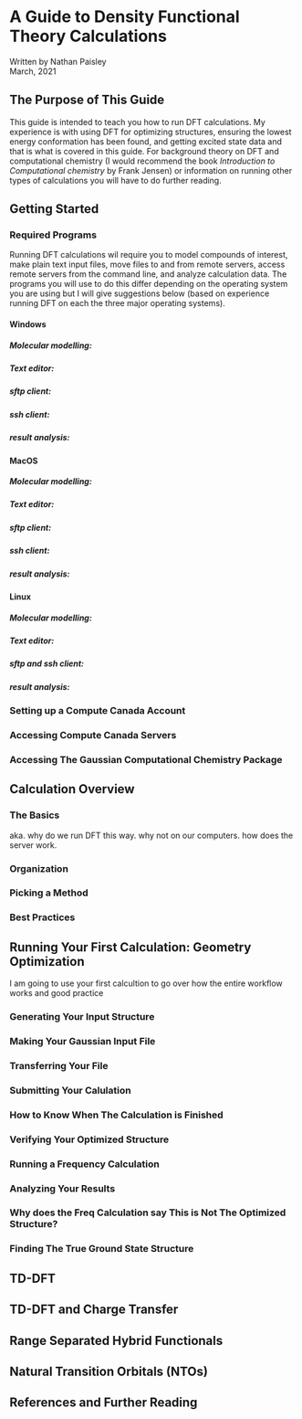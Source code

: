 # A Guide to Density Functional Theory Calculations  
Written by Nathan Paisley  
March, 2021  

## The Purpose of This Guide
This guide is intended to teach you how to run DFT calculations. My experience is with using DFT for optimizing structures, ensuring the lowest energy conformation has been found, and getting excited state data and that is what is covered in this guide. For background theory on DFT and computational chemistry (I would recommend the book *Introduction to Computational chemistry* by Frank Jensen) or information on running other types of calculations you will have to do further reading. 

## Getting Started
### Required Programs
Running DFT calculations wil require you to model compounds of interest, make plain text input files, move files to and from remote servers, access remote servers from the command line, and analyze calculation data. The programs you will use to do this differ depending on the operating system you are using but I will give suggestions below (based on experience running DFT on each the three major operating systems).  
#### Windows
##### Molecular modelling:  
##### Text editor:  
##### sftp client:  
##### ssh client:  
##### result analysis:  

#### MacOS
##### Molecular modelling:  
##### Text editor:  
##### sftp client:  
##### ssh client:  
##### result analysis:

#### Linux
##### Molecular modelling:  
##### Text editor:  
##### sftp and ssh client:  
##### result analysis:

### Setting up a Compute Canada Account
### Accessing Compute Canada Servers
### Accessing The Gaussian Computational Chemistry Package
## Calculation Overview 
### The Basics
aka. why do we run DFT this way. why not on our computers. how does the server work.
### Organization
### Picking a Method
### Best Practices
## Running Your First Calculation: Geometry Optimization
I am going to use your first calcultion to go over how the entire workflow works and good practice
### Generating Your Input Structure
### Making Your Gaussian Input File
### Transferring Your File
### Submitting Your Calulation
### How to Know When The Calculation is Finished
### Verifying Your Optimized Structure
### Running a Frequency Calculation
### Analyzing Your Results
### Why does the Freq Calculation say This is Not The Optimized Structure?
### Finding The True Ground State Structure
## TD-DFT
## TD-DFT and Charge Transfer
## Range Separated Hybrid Functionals
## Natural Transition Orbitals (NTOs)
## References and Further Reading

